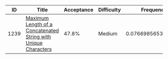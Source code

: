 |ID|Title|Acceptance|Difficulty|Frequency|
|----|-----|----|---|---|
|1239|[Maximum Length of a Concatenated String with Unique Characters]( https://leetcode.com/problems/maximum-length-of-a-concatenated-string-with-unique-characters)|47.8%|Medium|0.0766985653316095|
